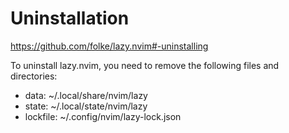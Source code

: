 # Uninstallation

https://github.com/folke/lazy.nvim#-uninstalling

To uninstall lazy.nvim, you need to remove the following files and directories:

- data: ~/.local/share/nvim/lazy
- state: ~/.local/state/nvim/lazy
- lockfile: ~/.config/nvim/lazy-lock.json
